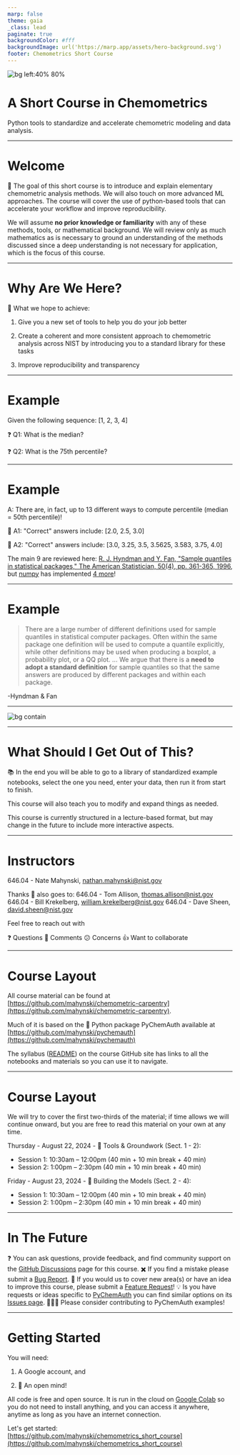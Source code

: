 ```yaml
---
marp: false
theme: gaia
_class: lead
paginate: true
backgroundColor: #fff
backgroundImage: url('https://marp.app/assets/hero-background.svg')
footer: Chemometrics Short Course
---
```


![bg left:40% 80%](https://upload.wikimedia.org/wikipedia/commons/e/ee/NIST_logo.svg)

# **A Short Course in Chemometrics**

Python tools to standardize and accelerate chemometric modeling and data analysis.

---

# Welcome

<style scoped>section{font-size:30px;}</style>

:dart: The goal of this short course is to introduce and explain elementary chemometric analysis methods. We will also touch on more advanced ML approaches. The course will cover the use of python-based tools that can accelerate your workflow and improve reproducibility. 

We will assume **no prior knowledge or familiarity** with any of these methods, tools, or mathematical background. We will review only as much mathematics as is necessary to ground an understanding of the methods discussed since a deep understanding is not necessary for application, which is the focus of this course.

--- 

# Why Are We Here?

<style scoped>section{font-size:30px;}</style>

:rocket: What we hope to achieve:

1. Give you a new set of tools to help you do your job better

2. Create a coherent and more consistent approach to chemometric analysis across NIST by introducing you to a standard library for these tasks

3. Improve reproducibility and transparency

--- 

# Example

<style scoped>section{font-size:30px;}</style>

Given the following sequence: [1, 2, 3, 4]

:question: Q1: What is the median?

:question: Q2: What is the 75th percentile?

---

# Example

<style scoped>section{font-size:30px;}</style>

A: There are, in fact, up to 13 different ways to compute percentile (median = 50th percentile)!

:raising_hand: A1: "Correct" answers include: [2.0, 2.5, 3.0]

:raising_hand: A2: "Correct" answers include: [3.0, 3.25, 3.5, 3.5625, 3.583, 3.75, 4.0]

The main 9 are reviewed here: [R. J. Hyndman and Y. Fan, "Sample quantiles in statistical packages," The American Statistician, 50(4), pp. 361-365, 1996](https://www.tandfonline.com/doi/abs/10.1080/00031305.1996.10473566), but [numpy](https://numpy.org) has implemented [4 more](https://numpy.org/doc/stable/reference/generated/numpy.quantile.html)!

---

# Example

<style scoped>section{font-size:30px;}</style>

> There are a large number of different definitions used for sample quantiles in statistical computer packages. Often within the same package one definition will be used to compute a quantile explicitly, while other definitions may be used when producing a boxplot, a probability plot, or a QQ plot. ... We argue that there is a **need to adopt a standard definition** for sample quantiles so that the same answers are produced by different packages and within each package.

-Hyndman & Fan


---

![bg contain](https://imgs.xkcd.com/comics/standards.png)

---

# What Should I Get Out of This?

<style scoped>section{font-size:30px;}</style>

:books: In the end you will be able to go to a library of standardized example notebooks, select the one you need, enter your data, then run it from start to finish. 

This course will also teach you to modify and expand things as needed.

This course is currently structured in a lecture-based format, but may change in the future to include more interactive aspects.

---

# Instructors

<style scoped>section{font-size:30px;}</style>

646.04 - Nate Mahynski, nathan.mahynski@nist.gov

Thanks :clap: also goes to:
646.04 - Tom Allison, thomas.allison@nist.gov
646.04 - Bill Krekelberg, william.krekelberg@nist.gov
646.04 - Dave Sheen, david.sheen@nist.gov

Feel free to reach out with 

:question: Questions
:speech_balloon: Comments
:confused: Concerns
:thumbsup: Want to collaborate

---

# Course Layout

All course material can be found at [https://github.com/mahynski/chemometric-carpentry](https://github.com/mahynski/chemometric-carpentry).

Much of it is based on the :snake: Python package PyChemAuth available at [https://github.com/mahynski/pychemauth](https://github.com/mahynski/pychemauth)

The syllabus ([README](https://github.com/mahynski/chemometric-carpentry/blob/main/README.md)) on the course GitHub site has links to all the notebooks and materials so you can use it to navigate.

---

# Course Layout

<style scoped>section{font-size:30px;}</style>

We will try to cover the first two-thirds of the material; if time allows we will continue onward, but you are free to read this material on your own at any time.

Thursday - August 22, 2024 - :hammer: Tools & Groundwork (Sect. 1 - 2):
* Session 1: 10:30am – 12:00pm (40 min + 10 min break + 40 min)
* Session 2: 1:00pm – 2:30pm (40 min + 10 min break + 40 min)

Friday - August 23, 2024 - :rocket: Building the Models (Sect. 2 - 4):
* Session 1: 10:30am – 12:00pm (40 min + 10 min break + 40 min)
* Session 2: 1:00pm – 2:30pm (40 min + 10 min break + 40 min)

--- 

# In The Future

❓ You can ask questions, provide feedback, and find community support on the [GitHub Discussions](https://github.com/mahynski/chemometric-carpentry/discussions) page for this course.
✖️ If you find a mistake please submit a [Bug Report](https://github.com/mahynski/chemometric-carpentry/issues/new/choose).
🔭 If you would us to cover new area(s) or have an idea to improve this course, please submit a [Feature Request](https://github.com/mahynski/chemometric-carpentry/issues/new/choose)!
💡 Is you have requests or ideas specific to [PyChemAuth](https://github.com/mahynski/pychemauth) you can find similar options on its [Issues page](https://github.com/mahynski/pychemauth/issues).
🧑‍🤝‍🧑 Please consider contributing to PyChemAuth examples!

---

# Getting Started

<style scoped>section{font-size:30px;}</style>

You will need:

1. A Google account, and

2. :brain: An open mind!

All code is free and open source.  It is run in the cloud on [Google Colab](https://colab.research.google.com/) so you do not need to install anything, and you can access it anywhere, anytime as long as you have an internet connection.

Let's get started: [https://github.com/mahynski/chemometrics_short_course](https://github.com/mahynski/chemometrics_short_course)

